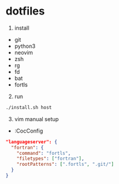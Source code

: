 # dotfiles

1. install
- git
- python3
- neovim
- zsh
- rg
- fd
- bat
- fortls

2. run
```sh
./install.sh host
```

3. vim manual setup
- :CocConfig

```json
"languageserver": {
  "fortran": {
    "command": "fortls",
    "filetypes": ["fortran"],
    "rootPatterns": [".fortls", ".git/"]
  }
}
```
